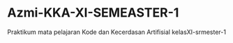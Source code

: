 # Azmi-KKA-XI-SEMEASTER-1
Praktikum mata pelajaran Kode dan Kecerdasan Artifisial kelasXI-srmester-1
